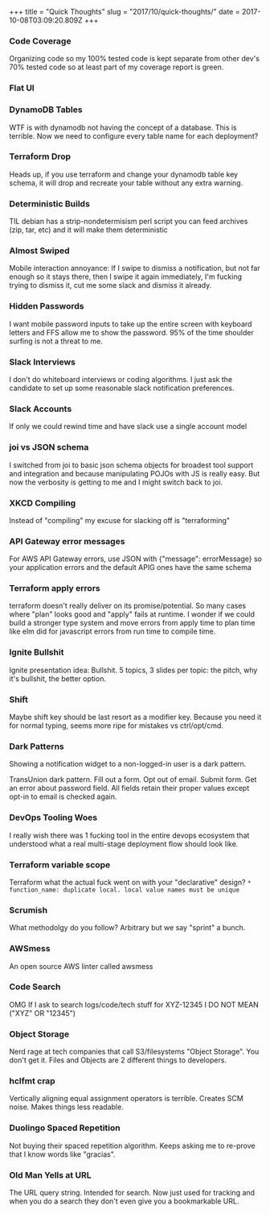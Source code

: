 +++
title = "Quick Thoughts"
slug = "2017/10/quick-thoughts/"
date = 2017-10-08T03:09:20.809Z
+++
### Code Coverage

Organizing code so my 100% tested code is kept separate from other dev's 70% tested code so at least part of my coverage report is green.

### Flat UI

[](https://www.nngroup.com/articles/flat-ui-less-attention-cause-uncertainty)

### DynamoDB Tables

WTF is with dynamodb not having the concept of a database. This is terrible. Now we need to configure every table name for each deployment?

### Terraform Drop

Heads up, if you use terraform and change your dynamodb table key schema, it will drop and recreate your table without any extra warning.

### Deterministic Builds

TIL debian has a strip-nondetermisism perl script you can feed archives (zip, tar, etc) and it will make them deterministic


### Almost Swiped

Mobile interaction annoyance: If I swipe to dismiss a notification, but not far enough so it stays there, then I swipe it again immediately, I'm fucking trying to dismiss it, cut me some slack and dismiss it already.

### Hidden Passwords

I want mobile password inputs to take up the entire screen with keyboard letters and FFS allow me to show the password. 95% of the time shoulder surfing is not a threat to me.

### Slack Interviews

I don't do whiteboard interviews or coding algorithms. I just ask the candidate to set up some reasonable slack notification preferences.

### Slack Accounts

If only we could rewind time and have slack use a single account model

### joi vs JSON schema

I switched from joi to basic json schema objects for broadest tool support and integration and because manipulating POJOs with JS is really easy. But now the verbosity is getting to me and I might switch back to joi.

### XKCD Compiling

Instead of "compiling" my excuse for slacking off is "terraforming"

### API Gateway error messages

For AWS API Gateway errors, use JSON with {"message": errorMessage} so your application errors and the default APIG ones have the same schema

### Terraform apply errors

terraform doesn't really deliver on its promise/potential. So many cases where "plan" looks good and "apply" fails at runtime. I wonder if we could build a stronger type system and move errors from apply time to plan time like elm did for javascript errors from run time to compile time.


### Ignite Bullshit

Ignite presentation idea: Bullshit. 5 topics, 3 slides per topic: the pitch, why it's bullshit, the better option.

### Shift

Maybe shift key should be last resort as a modifier key. Because you need it for normal typing, seems more ripe for mistakes vs ctrl/opt/cmd.

### Dark Patterns

Showing a notification widget to a non-logged-in user is a dark pattern.

TransUnion dark pattern. Fill out a form. Opt out of email. Submit form. Get an error about password field. All fields retain their proper values except opt-in to email is checked again.

### DevOps Tooling Woes

I really wish there was 1 fucking tool in the entire devops ecosystem that understood what a real multi-stage deployment flow should look like.

### Terraform variable scope

Terraform what the actual fuck went on with your "declarative" design? `* function_name: duplicate local. local value names must be unique`

### Scrumish

What methodolgy do you follow? Arbitrary but we say "sprint" a bunch.

### AWSmess

An open source AWS linter called awsmess

### Code Search

OMG If I ask to search logs/code/tech stuff for XYZ-12345 I DO NOT MEAN ("XYZ" OR "12345")

### Object Storage

Nerd rage at tech companies that call S3/filesystems "Object Storage". You don't get it. Files and Objects are 2 different things to developers.

### hclfmt crap

Vertically aligning equal assignment operators is terrible. Creates SCM noise. Makes things less readable.

### Duolingo Spaced Repetition

Not buying their spaced repetition algorithm. Keeps asking me to re-prove that I know words like "gracias".

### Old Man Yells at URL

The URL query string. Intended for search. Now just used for tracking and when you do a search they don't even give you a bookmarkable URL.
